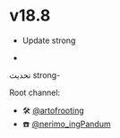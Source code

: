 

# v18.8

- Update strong

- 
تحديث strong-

 Root channel:
- 🛠️ [@artofrooting](https://t.me/artofrooting)
- ☎️ [@nerimo_ingPandum](https:t.me/nerimo_ingPandum)
